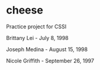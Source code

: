 # cheese

Practice project for CSSI

  Brittany Lei - July 8, 1998

  Joseph Medina - August 15, 1998

  Nicole Griffith - September 26, 1997
